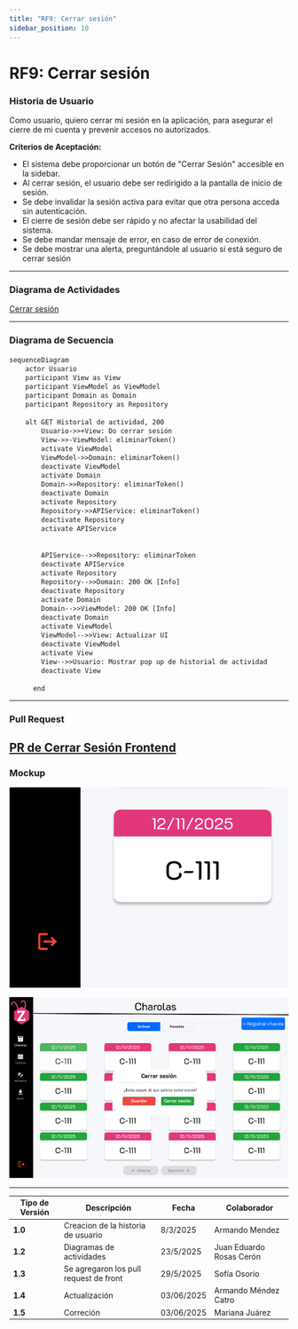 ```yaml
---
title: "RF9: Cerrar sesión"  
sidebar_position: 10
---
```


# RF9: Cerrar sesión

### Historia de Usuario
Como usuario, quiero cerrar mi sesión en la aplicación, para asegurar el cierre de mi cuenta y prevenir accesos no autorizados.

  **Criterios de Aceptación:**
  - El sistema debe proporcionar un botón de "Cerrar Sesión" accesible en la sidebar.
  - Al cerrar sesión, el usuario debe ser redirigido a la pantalla de inicio de sesión.
  - Se debe invalidar la sesión activa para evitar que otra persona acceda sin autenticación.
  - El cierre de sesión debe ser rápido y no afectar la usabilidad del sistema.
  - Se debe mandar mensaje de error, en caso de error de conexión.
  - Se debe mostrar una alerta, preguntándole al usuario si está seguro de cerrar sesión


---

### Diagrama de Actividades

<a href="https://drive.google.com/file/d/12x_zfxa1QmTsGL5XsYHaTIIvdtvq-ioz/view?usp=sharing" target="_blank" rel="noopener noreferrer">Cerrar sesión</a>

---

### Diagrama de Secuencia
```mermaid
sequenceDiagram
    actor Usuario 
    participant View as View
    participant ViewModel as ViewModel
    participant Domain as Domain
    participant Repository as Repository
   
    alt GET Historial de actividad, 200
        Usuario->>+View: Do cerrar sesión
        View->>-ViewModel: eliminarToken()
        activate ViewModel 
        ViewModel->>Domain: eliminarToken()
        deactivate ViewModel 
        activate Domain
        Domain->>Repository: eliminarToken()
        deactivate Domain
        activate Repository
        Repository->>APIService: eliminarToken()
        deactivate Repository
        activate APIService
        

        APIService-->>Repository: eliminarToken
        deactivate APIService
        activate Repository
        Repository-->>Domain: 200 OK [Info]
        deactivate Repository
        activate Domain
        Domain-->>ViewModel: 200 OK [Info]
        deactivate Domain
        activate ViewModel
        ViewModel-->>View: Actualizar UI
        deactivate ViewModel
        activate View
        View-->>Usuario: Mostrar pop up de historial de actividad
        deactivate View
    
      end
```   


---

### Pull Request

<a href="https://github.com/CodeAnd-Co/TECH-NEBRIOS-FLUTTER/pull/20" target="_blank" rel="noopener noreferrer"> PR de Cerrar Sesión Frontend</a>
---

### Mockup

![alt text](img/mockupRF09.png)

![alt text](img/mockupRF09_1.png)

---

| **Tipo de Versión** | **Descripción**                      | **Fecha** | **Colaborador**   |
| ------------------- | ------------------------------------ | --------- | ----------------- |
| **1.0**             | Creacion de la historia de usuario   | 8/3/2025  | Armando Mendez    |
| **1.2**             | Diagramas de actividades   | 23/5/2025  | Juan Eduardo Rosas Cerón |
| **1.3**             | Se agregaron los pull request de front  | 29/5/2025  | Sofía Osorio |
| **1.4**             | Actualización | 03/06/2025  | Armando Méndez Catro |
| **1.5**             |  Correción | 03/06/2025  | Mariana Juárez |